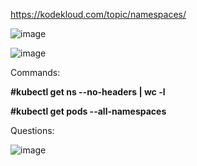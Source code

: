 https://kodekloud.com/topic/namespaces/

![image](https://github.com/Khushang49/90DaysofKubernetes/assets/95266353/ecf43b0d-9851-48c2-97eb-d4b2adcec4c8)

![image](https://github.com/Khushang49/90DaysofKubernetes/assets/95266353/26683861-d78f-4bf7-bb44-10830890e9be)


Commands:

**#kubectl get ns --no-headers | wc -l**

**#kubectl get pods --all-namespaces**

Questions:

![image](https://github.com/Khushang49/90DaysofKubernetes/assets/95266353/48882067-8319-4154-8b58-fc570a0f6b60)
